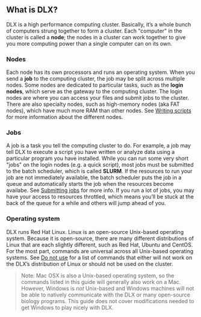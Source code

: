 ## What is DLX?

DLX is a high performance computing cluster. Basically, it’s a whole bunch of computers strung together to form a cluster. Each "computer" in the cluster is called a **node**; the nodes in a cluster can work together to give you more computing power than a single computer can on its own.

### Nodes

Each node has its own processors and runs an operating system. When you send a **job** to the computing cluster, the job may be split across multiple nodes. Some nodes are dedicated to particular tasks, such as the **login nodes**, which serve as the gateway to the computing cluster. The login nodes are where you can access your files and submit jobs to the cluster. There are also specialty nodes, such as high-memory nodes (aka FAT nodes), which have much more RAM than other nodes. See [Writing scripts](../jobs/jobs4) for more information about the different nodes.

### Jobs

A job is a task you tell the computing cluster to do. For example, a job may tell DLX to execute a script you have written or analyze data using a particular program you have installed. While you can run some very short "jobs" on the login nodes (e.g. a quick script), most jobs must be submitted to the batch scheduler, which is called **SLURM**. If the resources to run your job are not immediately available, the batch scheduler puts the job in a queue and automatically starts the job when the resources become availabe. See [Submitting jobs](../jobs/jobs5) for more info. If you run a lot of jobs, you may have your access to resources throttled, which means you’ll be stuck at the back of the queue for a while and others will jump ahead of you.

### Operating system

DLX runs Red Hat Linux. Linux is an open-source Unix-based operating system. Because it is open-source, there are many different distributions of Linux that are each slightly different, such as Red Hat, Ubuntu and CentOS. For the most part, commands are universal across all Unix-based operating systems. See [Do not use](../commands/basics6) for a list of commands that either will not work on the DLX’s distribution of Linux or should not be used on the cluster.

> Note: Mac OSX is also a Unix-based operating system, so the commands listed in this guide will generally also work on a Mac. However, Windows is *not* Unix-based and Windows machines will not be able to natively communicate with the DLX or many open-source biology programs. This guide does not cover modifications needed to get Windows to play nicely with DLX.





